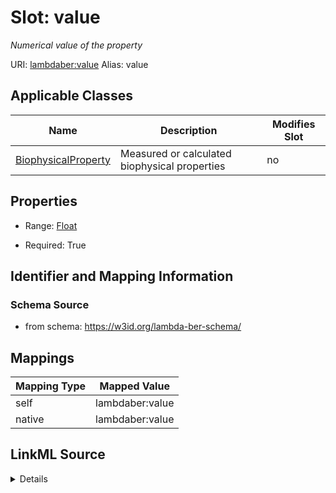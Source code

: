

# Slot: value 


_Numerical value of the property_





URI: [lambdaber:value](https://w3id.org/lambda-ber-schema/value)
Alias: value

<!-- no inheritance hierarchy -->





## Applicable Classes

| Name | Description | Modifies Slot |
| --- | --- | --- |
| [BiophysicalProperty](BiophysicalProperty.md) | Measured or calculated biophysical properties |  no  |






## Properties

* Range: [Float](Float.md)

* Required: True




## Identifier and Mapping Information






### Schema Source


* from schema: https://w3id.org/lambda-ber-schema/




## Mappings

| Mapping Type | Mapped Value |
| ---  | ---  |
| self | lambdaber:value |
| native | lambdaber:value |




## LinkML Source

<details>
```yaml
name: value
description: Numerical value of the property
from_schema: https://w3id.org/lambda-ber-schema/
rank: 1000
alias: value
owner: BiophysicalProperty
domain_of:
- BiophysicalProperty
range: float
required: true

```
</details>